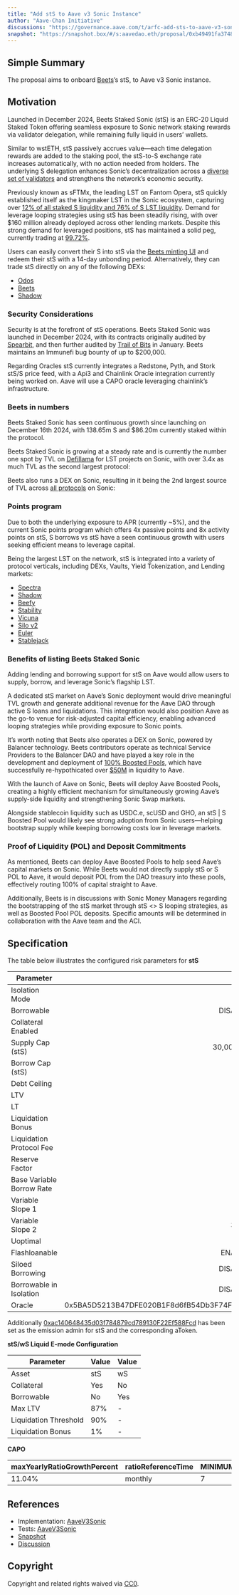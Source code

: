 ```yaml
---
title: "Add stS to Aave v3 Sonic Instance"
author: "Aave-Chan Initiative"
discussions: "https://governance.aave.com/t/arfc-add-sts-to-aave-v3-sonic-instance/21445"
snapshot: "https://snapshot.box/#/s:aavedao.eth/proposal/0xb49491fa374865c309723a992da4d2b1f24e96f310b8842a01cf6215a48e5c6d"
---
```


## Simple Summary

The proposal aims to onboard [Beets](https://beets.fi/)’s stS, to Aave v3 Sonic instance.

## Motivation

Launched in December 2024, Beets Staked Sonic (stS) is an ERC-20 Liquid Staked Token offering seamless exposure to Sonic network staking rewards via validator delegation, while remaining fully liquid in users’ wallets.

Similar to wstETH, stS passively accrues value—each time delegation rewards are added to the staking pool, the stS-to-S exchange rate increases automatically, with no action needed from holders. The underlying S delegation enhances Sonic’s decentralization across a [diverse set of validators](https://dune.com/queries/4534324/7569460) and strengthens the network’s economic security.

Previously known as sFTMx, the leading LST on Fantom Opera, stS quickly established itself as the kingmaker LST in the Sonic ecosystem, capturing over [12% of all staked S liquidity and 76% of S LST liquidity](https://www.defiwars.xyz/wars/sonic). Demand for leverage looping strategies using stS has been steadily rising, with over $160 million already deployed across other lending markets. Despite this strong demand for leveraged positions, stS has maintained a solid peg, currently trading at [99.72%](https://www.defiwars.xyz/wars/sonic).

Users can easily convert their S into stS via the [Beets minting UI](https://beets.fi/stake) and redeem their stS with a 14-day unbonding period. Alternatively, they can trade stS directly on any of the following DEXs:

- [Odos](https://www.odos.xyz/)
- [Beets](https://beets.fi/swap/sonic/0xeeeeeeeeeeeeeeeeeeeeeeeeeeeeeeeeeeeeeeee)
- [Shadow](https://www.shadow.so/trade)

### Security Considerations

Security is at the forefront of stS operations. Beets Staked Sonic was launched in December 2024, with its contracts originally audited by [Spearbit](https://cantina.xyz/portfolio/71a6f59b-7533-4ae9-87c5-d1d1bf6d675a), and then further audited by [Trail of Bits](https://github.com/trailofbits/publications/blob/master/reviews/2025-01-beethovenx-sonicstaking-securityreview.pdf) in January. Beets maintains an Immunefi bug bounty of up to $200,000.

Regarding Oracles stS currently integrates a Redstone, Pyth, and Stork stS/S price feed, with a Api3 and Chainlink Oracle integration currently being worked on. Aave will use a CAPO oracle leveraging chainlink’s infrastructure.

### Beets in numbers

Beets Staked Sonic has seen continuous growth since launching on December 16th 2024, with 138.65m S and $86.20m currently staked within the protocol.

Beets Staked Sonic is growing at a steady rate and is currently the number one spot by TVL on [Defillama](https://defillama.com/protocols/Liquid%20Staking/Sonic) for LST projects on Sonic, with over 3.4x as much TVL as the second largest protocol:

Beets also runs a DEX on Sonic, resulting in it being the 2nd largest source of TVL across [all protocols](https://defillama.com/chain/Sonic) on Sonic:

### Points program

Due to both the underlying exposure to APR (currently ~5%), and the current Sonic points program which offers 4x passive points and 8x activity points on stS, S borrows vs stS have a seen continuous growth with users seeking efficient means to leverage capital.

Being the largest LST on the network, stS is integrated into a variety of protocol verticals, including DEXs, Vaults, Yield Tokenization, and Lending markets:

- [Spectra](https://app.spectra.finance/pools/sonic:0xb2b0b641af3efbb495837323f74d962c534c1f51)
- [Shadow](https://www.shadow.so/liquidity)
- [Beefy](https://app.beefy.com/)
- [Stability](https://stability.farm/vaults/vault/146/0x709833e5b4b98aab812d175510f94bc91cfabd89)
- [Vicuna](https://vicunafinance.com/vaults)
- [Silo v2](https://v2.silo.finance/)
- [Euler](https://app.euler.finance/vault/0x2De851E60e428106fC98fE94017466F8D71793d1?network=sonic)
- [Stablejack](https://app.stablejack.xyz/markets/stS/token?name=yield)

### Benefits of listing Beets Staked Sonic

Adding lending and borrowing support for stS on Aave would allow users to supply, borrow, and leverage Sonic’s flagship LST.

A dedicated stS market on Aave’s Sonic deployment would drive meaningful TVL growth and generate additional revenue for the Aave DAO through active S loans and liquidations. This integration would also position Aave as the go-to venue for risk-adjusted capital efficiency, enabling advanced looping strategies while providing exposure to Sonic points.

It’s worth noting that Beets also operates a DEX on Sonic, powered by Balancer technology. Beets contributors operate as technical Service Providers to the Balancer DAO and have played a key role in the development and deployment of [100% Boosted Pools](https://www.theblock.co/post/330379/balancer-v3-launches-aave), which have successfully re-hypothicated over [$50M](https://balancer.fi/pools?poolTags=BOOSTED) in liquidity to Aave.

With the launch of Aave on Sonic, Beets will deploy Aave Boosted Pools, creating a highly efficient mechanism for simultaneously growing Aave’s supply-side liquidity and strengthening Sonic Swap markets.

Alongside stablecoin liquidity such as USDC.e, scUSD and GHO, an stS | S Boosted Pool would likely see strong adoption from Sonic users—helping bootstrap supply while keeping borrowing costs low in leverage markets.

### Proof of Liquidity (POL) and Deposit Commitments

As mentioned, Beets can deploy Aave Boosted Pools to help seed Aave’s capital markets on Sonic. While Beets would not directly supply stS or S POL to Aave, it would deposit POL from the DAO treasury into these pools, effectively routing 100% of capital straight to Aave.

Additionally, Beets is in discussions with Sonic Money Managers regarding the bootstrapping of the stS market through stS <> S looping strategies, as well as Boosted Pool POL deposits. Specific amounts will be determined in collaboration with the Aave team and the ACI.

## Specification

The table below illustrates the configured risk parameters for **stS**

| Parameter                 |                                      Value |
| ------------------------- | -----------------------------------------: |
| Isolation Mode            |                                      false |
| Borrowable                |                                   DISABLED |
| Collateral Enabled        |                                       true |
| Supply Cap (stS)          |                                 30,000,000 |
| Borrow Cap (stS)          |                                          1 |
| Debt Ceiling              |                                      USD 0 |
| LTV                       |                                       66 % |
| LT                        |                                       68 % |
| Liquidation Bonus         |                                       10 % |
| Liquidation Protocol Fee  |                                       10 % |
| Reserve Factor            |                                       10 % |
| Base Variable Borrow Rate |                                        0 % |
| Variable Slope 1          |                                       10 % |
| Variable Slope 2          |                                      300 % |
| Uoptimal                  |                                       45 % |
| Flashloanable             |                                    ENABLED |
| Siloed Borrowing          |                                   DISABLED |
| Borrowable in Isolation   |                                   DISABLED |
| Oracle                    | 0x5BA5D5213B47DFE020B1F8d6fB54Db3F74F9ea9a |

Additionally [0xac140648435d03f784879cd789130F22Ef588Fcd](https://sonicscan.org/address/0xac140648435d03f784879cd789130F22Ef588Fcd) has been set as the emission admin for stS and the corresponding aToken.

**stS/wS Liquid E-mode Configuration**

| **Parameter**         | **Value** | **Value** |
| --------------------- | --------- | --------- |
| Asset                 | stS       | wS        |
| Collateral            | Yes       | No        |
| Borrowable            | No        | Yes       |
| Max LTV               | 87%       | -         |
| Liquidation Threshold | 90%       | -         |
| Liquidation Bonus     | 1%        | -         |

**CAPO**

| **maxYearlyRatioGrowthPercent** | **ratioReferenceTime** | **MINIMUM_SNAPSHOT_DELAY** |
| ------------------------------- | ---------------------- | -------------------------- |
| 11.04%                          | monthly                | 7                          |

## References

- Implementation: [AaveV3Sonic](https://github.com/bgd-labs/aave-proposals-v3/blob/main/src/20250418_AaveV3Sonic_AddStSToAaveV3SonicInstance/AaveV3Sonic_AddStSToAaveV3SonicInstance_20250418.sol)
- Tests: [AaveV3Sonic](https://github.com/bgd-labs/aave-proposals-v3/blob/main/src/20250418_AaveV3Sonic_AddStSToAaveV3SonicInstance/AaveV3Sonic_AddStSToAaveV3SonicInstance_20250418.t.sol)
- [Snapshot](https://snapshot.box/#/s:aavedao.eth/proposal/0xb49491fa374865c309723a992da4d2b1f24e96f310b8842a01cf6215a48e5c6d)
- [Discussion](https://governance.aave.com/t/arfc-add-sts-to-aave-v3-sonic-instance/21445)

## Copyright

Copyright and related rights waived via [CC0](https://creativecommons.org/publicdomain/zero/1.0/).
